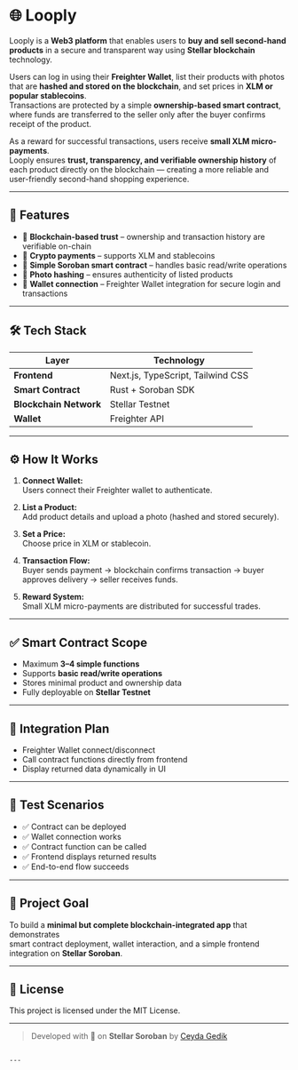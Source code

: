
# 🌐 Looply

Looply is a **Web3 platform** that enables users to **buy and sell second-hand products** in a secure and transparent way using **Stellar blockchain** technology.

Users can log in using their **Freighter Wallet**, list their products with photos that are **hashed and stored on the blockchain**, and set prices in **XLM or popular stablecoins**.  
Transactions are protected by a simple **ownership-based smart contract**, where funds are transferred to the seller only after the buyer confirms receipt of the product.

As a reward for successful transactions, users receive **small XLM micro-payments**.  
Looply ensures **trust, transparency, and verifiable ownership history** of each product directly on the blockchain — creating a more reliable and user-friendly second-hand shopping experience.

---

## 🚀 Features

- 🔐 **Blockchain-based trust** – ownership and transaction history are verifiable on-chain  
- 💸 **Crypto payments** – supports XLM and stablecoins  
- 🧩 **Simple Soroban smart contract** – handles basic read/write operations  
- 🧾 **Photo hashing** – ensures authenticity of listed products  
- 💼 **Wallet connection** – Freighter Wallet integration for secure login and transactions  

---

## 🛠 Tech Stack

| Layer | Technology |
|-------|-------------|
| **Frontend** | Next.js, TypeScript, Tailwind CSS |
| **Smart Contract** | Rust + Soroban SDK |
| **Blockchain Network** | Stellar Testnet |
| **Wallet** | Freighter API |

---

## ⚙️ How It Works

1. **Connect Wallet:**  
   Users connect their Freighter wallet to authenticate.

2. **List a Product:**  
   Add product details and upload a photo (hashed and stored securely).

3. **Set a Price:**  
   Choose price in XLM or stablecoin.

4. **Transaction Flow:**  
   Buyer sends payment → blockchain confirms transaction → buyer approves delivery → seller receives funds.

5. **Reward System:**  
   Small XLM micro-payments are distributed for successful trades.

---

## ✅ Smart Contract Scope

- Maximum **3–4 simple functions**  
- Supports **basic read/write operations**  
- Stores minimal product and ownership data  
- Fully deployable on **Stellar Testnet**  

---

## 🔗 Integration Plan

- Freighter Wallet connect/disconnect  
- Call contract functions directly from frontend  
- Display returned data dynamically in UI  

---

## 🧪 Test Scenarios

- ✅ Contract can be deployed  
- ✅ Wallet connection works  
- ✅ Contract function can be called  
- ✅ Frontend displays returned results  
- ✅ End-to-end flow succeeds  

---

## 🎯 Project Goal

To build a **minimal but complete blockchain-integrated app** that demonstrates  
smart contract deployment, wallet interaction, and a simple frontend integration on **Stellar Soroban**.

---

## 📄 License

This project is licensed under the MIT License.

---

> Developed with 💙 on **Stellar Soroban** by [Ceyda Gedik](mailto:ceydagediikk@gmail.com)
```

---
